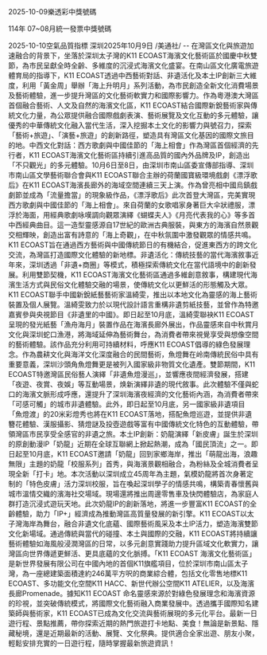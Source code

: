 
2025-10-09樂透彩中獎號碼

                                
114年 07~08月統一發票中獎號碼
                             
2025-10-10空氣品質指標
                              深圳2025年10月9日 /美通社/ -- 在灣區文化與旅遊加速融合的背景下，坐落於深圳太子灣的K11 ECOAST海濱文化藝術區於國慶中秋雙節，為市民呈獻全時全齡、多維度的沉浸式海濱文化盛宴。在南山區文化廣電旅遊體育局的指導下，K11 ECOAST透過中西藝術對話、非遺活化及本土IP創新三大維度，利用「黃金周」舉辦「海上升明月」系列活動，為市民創造全新文化消費場景及藝術體驗，進一步提升灣區的文化藝術軟實力和國際影響力。作為粵港澳大灣區首個融合藝術、人文及自然的海濱文化區，K11 ECOAST結合國際新銳藝術家與傳統文化力量，為公眾提供融合國際戲劇表演、藝術展覽及文化互動的多元體驗，讓優秀的中華傳統文化融入當代生活，深入挖掘本土文化的影響力與號召力，探索「藝術+旅遊」、「演藝+旅遊」的創新路徑，塑造具有灣區文化基因的國際文旅目的地。中西文化對話：西方歌劇與中國佳節的「海上相會」作為灣區首個經濟的先行者，K11 ECOAST海濱文化藝術區持續引進高品質的國內外品牌及IP，創造出「不只觀光」的多元體驗。10月6日至8日，由深圳市南山區委宣傳部指導、深圳市南山區文學藝術聯合會與K11 ECOAST聯合主辦的荷蘭國寶級環境戲劇《漂浮歌后》在K11 ECOAST海濱長廊外的海域空間連續三天上演。作為曾亮相中國烏鎮戲劇節並成為「流量擔當」的現象級作品，《漂浮歌后》此次首登大灣區，完美實現西方歌劇與中國佳節的「海上相會」。來自荷蘭的女歌唱家身著巨大伞狀禮服，漂浮於海面，用經典歌劇咏嘆調向觀眾演繹《蝴蝶夫人》《月亮代表我的心》等多首中西經典曲目。這一造型靈感源自17世紀的歐洲古典服裝，與東方的海濱自然景觀交相輝映，創造出富有詩意的「海上奇觀」，在中秋氛圍中激發觀眾的情感共鳴。K11 ECOAST旨在通過西方藝術與中國傳統節日的有機結合，促進東西方的跨文化交流，為灣區打造國際文化體驗的新地標。非遺活化：傳統技藝的當代海濱敘事近年來，深圳透過「非遺+商圈」等模式，積極探索傳統文化在當代語境中的創新發展。利用雙節契機，K11 ECOAST海濱文化藝術區通過多維創意敘事，構建現代海濱生活方式與民俗文化體驗交融的場景，使傳統文化以更鮮活的形態觸及大眾。K11 ECOAST聯手中國新銳紙藝藝術家溫綺雯，推出以本地文化為靈感的海上藝術裝置及個人展覽。溫綺雯致力於以現代設計語言重構非遺剪紙技藝，並曾作為特邀嘉賓參與央視節目《非遺里的中國》。即日起至10月底，溫綺雯聯袂K11 ECOAST呈現的發光紙藝「漁舟海月」裝置作品在海濱長廊外展出，作品靈感來自中秋賞月文化與深圳蛇口漁港，將海域延伸為藝術舞台，為消費者帶來視覺享受與想像空間的藝術體驗。該作品充分利用可持續材料，呼應K11 ECOAST倡導的綠色發展理念。作為農耕文化與海洋文化深度融合的民間藝術，魚燈舞在岭南傳統民俗中具有重要意義，深圳沙頭角魚燈舞更是被列入國家級非物質文化遺產。雙節期間，K11 ECOAST特邀灣區民俗藝人演繹「非遺魚燈漫巡」，並響應夜間經濟發展，搭建「夜遊、夜賞、夜娛」等互動場景，焕新演繹非遺的現代敘事。此次體驗不僅與蛇口的海濱文脈形成呼應，還提升了深圳海濱夜經濟的文化藝術內涵，為消費者帶來「可感可觸」的城市非遺體驗。此外，即日起至10月底，另一國家級非遺項目「魚燈渡」的20米彩燈秀也將在K11 ECOAST落地，搭配魚燈巡遊，並提供非遺簪花體驗、漢服攝影、猜燈謎及投壺遊戲等富有中國傳統文化特色的互動體驗，帶領灣區市民享受全感官的非遺之旅。本土IP創新：奶龍演繹「新皮膚」誕生於深圳的原創動漫IP「奶龍」近期在全球互聯網上掀起熱潮，成為「國民頂流」之一。即日起至10月底，K11 ECOAST邀請「奶龍」回到家鄉海岸，推出「萌龍出海，浪趣無限」主題的奶龍「校服系列」首秀，與海濱景觀相融合，為粉絲及全城消費者呈現全新「打卡」地。本次活動以深圳成立45周年為主題，氣模奶龍將首次身著定制的「特色皮膚」活力深圳校服，旨在喚起深圳學子的情感共鳴，構築青春懷舊與城市溫情交織的濱海社交場域。現場還將推出周邊零售車及快閃體驗店，為家庭人群打造沉浸式遊玩天地。此次奶龍IP的創新落地，將進一步豐富K11 ECOAST的全齡體驗，助力「IP+」經濟成為推動灣區高質量發展的新引擎。K11 ECOAST以太子灣海岸為舞台，融合非遺文化底蘊、國際藝術風采及本土IP活力，塑造海濱雙節文化新場域。通過傳統與當代的碰撞、本土與國際的交融，K11 ECOAST將持續讓藝術體驗如海風般浸潤灣區的日常，以多元創意實踐助力提升區域文化軟實力，讓灣區向世界傳遞更鮮活、更具底蘊的文化脈搏。「K11 ECOAST 海濱文化藝術區」是新世界發展有限公司在中國內地的首個K11旗艦項目，位於深圳市南山區太子灣，為一座總建築面積達約246萬平方呎的商業綜合體，包括文化零售地標K11 ECOAST、多功能文化空間K11 HACC、新世代辦公空間K11 ATELIER，以及海濱長廊Promenade。據知K11 ECOAST 命名靈感來源於對綠色發展理念和海濱資源的珍視，並突破傳統模式，將國際文化藝術融入商業發展中。透過攜手國際知名建築師與藝術家，K11 ECOAST已成為文化交流與藝術展現的多元化平台。最新一日遊行程、景點推薦，帶你探索近期的熱門旅遊打卡地點、美食！無論是新景點、隱藏秘境，還是近期最新的活動、展覽、文化祭典。提供適合全家出遊、朋友小聚，輕鬆安排充實的一日遊行程，隨時掌握最新旅遊資訊！